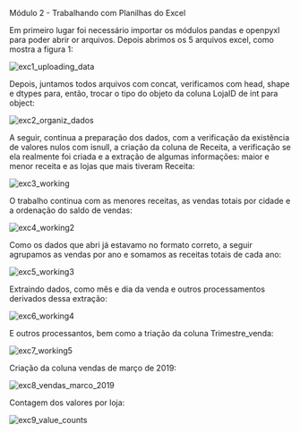 
Módulo 2 - Trabalhando com Planilhas do Excel

Em primeiro lugar foi necessário importar os módulos pandas e openpyxl para poder abrir or arquivos. Depois abrimos os 5 arquivos excel, como mostra a figura 1:

![exc1_uploading_data](https://github.com/geosidnei/desafio1-cd/blob/main/exc1_uploading_data.png)


Depois, juntamos todos arquivos com concat, verificamos com head, shape e dtypes para, então, trocar o tipo do objeto da coluna LojaID de int para object:

![exc2_organiz_dados](https://github.com/geosidnei/desafio1-cd/blob/main/exc2_organiz_dados.png)


A seguir, continua a preparação dos dados, com a verificação da existência de valores nulos com isnull, a criação da coluna de Receita, a verificação se ela realmente foi criada e a extração de algumas informações: maior e menor receita e as lojas que mais tiveram Receita:


![exc3_working](https://github.com/geosidnei/desafio1-cd/blob/main/exc3_working.png)



O trabalho continua com as menores receitas, as vendas totais por cidade e a ordenação do saldo de vendas:


![exc4_working2](https://github.com/geosidnei/desafio1-cd/blob/main/exc4_working2.png)


Como os dados que abri já estavamo no formato correto, a seguir agrupamos as vendas por ano e somamos as receitas totais de cada ano:


![exc5_working3](https://github.com/geosidnei/desafio1-cd/blob/main/exc5_working3.png)


Extraindo dados, como mês e dia da venda e outros processamentos derivados dessa extração:

![exc6_working4](https://github.com/geosidnei/desafio1-cd/blob/main/exc6_working4.png)


E outros processantos, bem como a triação da coluna Trimestre_venda:


![exc7_working5](https://github.com/geosidnei/desafio1-cd/blob/main/exc7_working5.png)

Criação da coluna vendas de março de 2019:

![exc8_vendas_marco_2019](https://github.com/geosidnei/desafio1-cd/blob/main/exc8_vendas_marco_2019.png)

Contagem dos valores por loja:

![exc9_value_counts](https://github.com/geosidnei/desafio1-cd/blob/main/exc9_value_counts.png)
